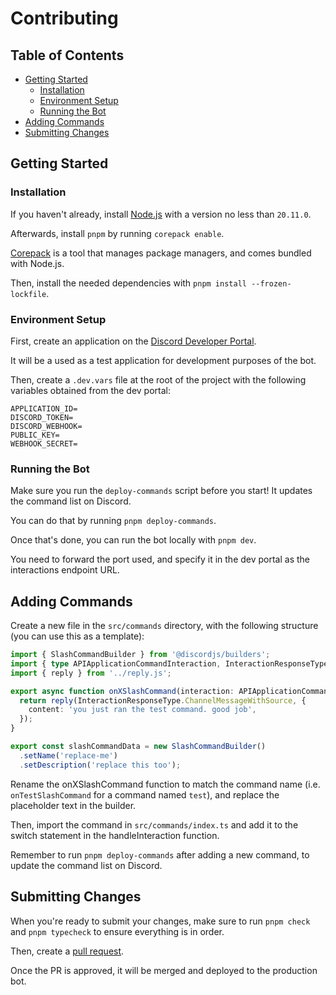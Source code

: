 # Contributing

## Table of Contents

- [Getting Started](#getting-started)
  - [Installation](#installation)
  - [Environment Setup](#environment-setup)
  - [Running the Bot](#running-the-bot)
- [Adding Commands](#adding-commands)
- [Submitting Changes](#submitting-changes)

## Getting Started

### Installation

If you haven't already, install [Node.js](https://nodejs.org) with a version no less than `20.11.0`.

Afterwards, install `pnpm` by running `corepack enable`.

[Corepack](https://nodejs.org/api/corepack.html#corepack) is a tool that manages package managers, and comes bundled with Node.js.

Then, install the needed dependencies with `pnpm install --frozen-lockfile`.

### Environment Setup

First, create an application on the [Discord Developer Portal](https://discord.com/developers/applications).

It will be a used as a test application for development purposes of the bot.

Then, create a `.dev.vars` file at the root of the project with the following variables obtained from the dev portal:

```env
APPLICATION_ID=
DISCORD_TOKEN=
DISCORD_WEBHOOK=
PUBLIC_KEY=
WEBHOOK_SECRET=
```

### Running the Bot

Make sure you run the `deploy-commands` script before you start! It updates the command list on Discord.

You can do that by running `pnpm deploy-commands`.

Once that's done, you can run the bot locally with `pnpm dev`.

You need to forward the port used, and specify it in the dev portal as the interactions endpoint URL.

## Adding Commands

Create a new file in the `src/commands` directory, with the following structure (you can use this as a template):

```ts
import { SlashCommandBuilder } from '@discordjs/builders';
import { type APIApplicationCommandInteraction, InteractionResponseType } from 'discord-api-types/v10';
import { reply } from '../reply.js';

export async function onXSlashCommand(interaction: APIApplicationCommandInteraction) {
  return reply(InteractionResponseType.ChannelMessageWithSource, {
    content: 'you just ran the test command. good job',
  });
}

export const slashCommandData = new SlashCommandBuilder()
  .setName('replace-me')
  .setDescription('replace this too');
```

Rename the onXSlashCommand function to match the command name (i.e. `onTestSlashCommand` for a command named `test`),
and replace the placeholder text in the builder.

Then, import the command in `src/commands/index.ts` and add it to the switch statement in the handleInteraction function.

Remember to run `pnpm deploy-commands` after adding a new command, to update the command list on Discord.

## Submitting Changes

When you're ready to submit your changes, make sure to run `pnpm check` and `pnpm typecheck` to ensure everything is in order.

Then, create a [pull request](https://github.com/biomejs/discord-utils-bot/pulls).

Once the PR is approved, it will be merged and deployed to the production bot.
